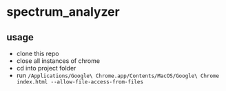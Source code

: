 # spectrum_analyzer

## usage
- clone this repo
- close all instances of chrome
- cd into project folder
- run ```/Applications/Google\ Chrome.app/Contents/MacOS/Google\ Chrome index.html --allow-file-access-from-files```
